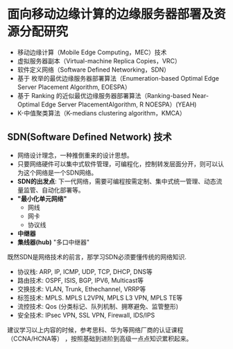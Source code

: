 # 面向移动边缘计算的边缘服务器部署及资源分配研究

- 移动边缘计算（Mobile Edge Computing，MEC）技术
- 虚拟服务器副本（Virtual-machine Replica Copies，VRC）
- 软件定义网络（Software Defined Networking，SDN）
- 基于 枚举的最优边缘服务器部署算法（Enumeration-based Optimal Edge Server Placement Algorithm, EOESPA）
- 基于 Ranking 的近似最优边缘服务器部署算法（Ranking-based Near-Optimal Edge Server PlacementAlgorithm, R NOESPA）(YEAH)
-  K-中值聚类算法（K-medians clustering algorithm，KMCA）

## SDN(Software Defined Network) 技术

- 网络设计理念，一种推倒重来的设计思想。
- 只要网络硬件可以集中式软件管理，可编程化，控制转发层面分开，则可以认为这个网络是一个SDN网络。
- **SDN的出发点**: 下一代网络，需要可编程按需定制、集中式统一管理、动态流量监管、自动化部署等。
- **"最小化单元网络"**
  - 网线
  - 网卡
  - 协议线
- **中继器**
- **集线器(hub)** "多口中继器"

既然SDN是网络技术的前言，那学习SDN必须要懂传统的网络知识.
- 协议栈: ARP, IP, ICMP, UDP, TCP, DHCP, DNS等
- 路由技术: OSPF, ISIS, BGP, IPV6, Multicast等
- 交换技术: VLAN, Trunk, Ethechannel, VRRP等
- 标签技术: MPLS. MPLS L2VPN, MPLS L3 VPN, MPLS TE等
- 流控技术: Qos (分类标记、队列机制、拥寒避免、监管整形)
- 安全技术: IPsec VPN, SSL VPN, Firewall, IDS/IPS

建议学习以上内容的时候，参考思科、华为等网络厂商的认证课程（CCNA/HCNA等） ，按照基础到进阶到高级一点点知识累积起来。

## 
